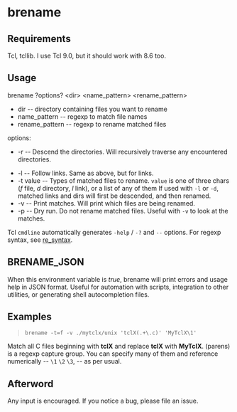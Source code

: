 # brename
## Requirements
Tcl, tcllib. I use Tcl 9.0, but it should work with 8.6 too.
## Usage
brename ?options? \<dir\> \<name_pattern\> \<rename_pattern\>
+ dir -- directory containing files you want to rename
+ name_pattern -- regexp to match file names
+ rename_pattern -- regexp to rename matched files

options:
+ -r -- Descend the directories. Will recursively traverse any encountered directories.
<!-- TODO: specify recursion depth) -->
+ -l -- Follow links. Same as above, but for links.
+ -t value -- Types of matched files to rename. `value` is one of three chars (*f* file, *d* directory, *l* link), or a list of any of them If used with `-l` or `-d`, matched links and dirs will first be descended, and then renamed.
+ -v -- Print matches. Will print which files are being renamed.
+ -p -- Dry run. Do not rename matched files. Useful with `-v` to look at the matches.

Tcl `cmdline` automatically generates `-help` / `-?` and `--` options. For regexp syntax, see [re_syntax](https://www.tcl-lang.org/man/tcl8.6.13/TclCmd/re_syntax.htm).

## BRENAME_JSON
When this environment variable is *true*, brename will print errors and usage help in JSON format. Useful for automation with scripts, integration to other utilities, or generating shell autocompletion files.
<!-- TODO: generalise usage-json into a Tcl package for use in other tools -->

## Examples
> `brename -t=f -v ./mytclx/unix 'tclX(.+\.c)' 'MyTclX\1'`

Match all C files beginning with **tclX** and replace **tclX** with **MyTclX**. (parens) is a regexp capture group. You can specify many of them and reference numerically -- `\1` `\2` `\3`, -- as per usual.

## Afterword

Any input is encouraged. If you notice a bug, please file an issue.